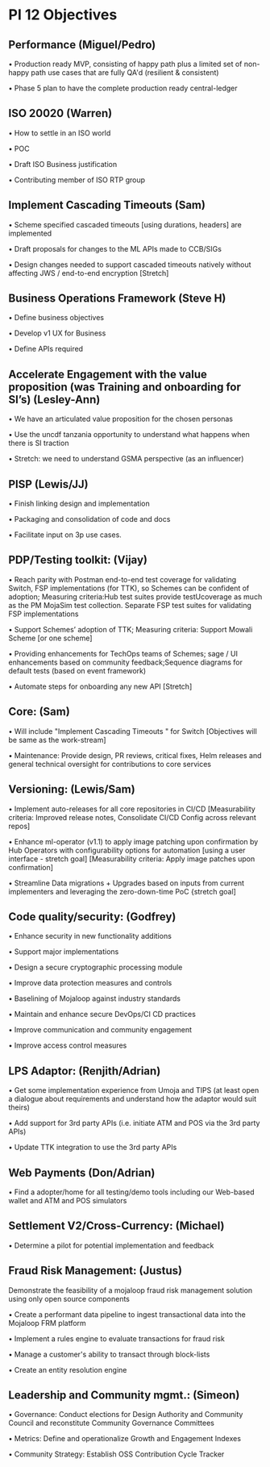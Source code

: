 
# PI 12 Objectives

## Performance (Miguel/Pedro)
•	Production ready MVP, consisting of happy path plus a limited set of non-happy path use cases that are fully QA'd (resilient & consistent)

•	Phase 5 plan to have the complete production ready central-ledger

##	ISO 20020  (Warren)
•	How to settle in an ISO world

•	POC

•	Draft ISO Business justification

•	Contributing member of ISO RTP group

##	Implement Cascading Timeouts (Sam)
•	Scheme specified cascaded timeouts [using durations, headers] are  implemented

•	Draft proposals for changes to the ML APIs made to CCB/SIGs

•	Design changes needed to support cascaded timeouts natively without affecting JWS / end-to-end encryption [Stretch]

##	Business Operations Framework (Steve H)
•	Define business objectives

•	Develop v1 UX for Business

•	Define APIs required

##	Accelerate Engagement with the value proposition  (was Training and onboarding for SI’s) (Lesley-Ann)
•	We have an articulated value proposition for the chosen personas

•	Use the uncdf tanzania opportunity to understand what happens when there is SI traction

•	Stretch:  we need to understand GSMA perspective (as an influencer)

##	PISP (Lewis/JJ)
•	Finish linking design and implementation

•	Packaging and consolidation of code and docs

•	Facilitate input on 3p use cases.
 
##	PDP/Testing toolkit: (Vijay)
•	Reach parity with Postman end-to-end test coverage for validating Switch, FSP implementations (for TTK), so Schemes can be confident of adoption; Measuring criteria:Hub test suites provide testUcoverage as much as the PM MojaSim test collection. Separate FSP test suites for validating FSP implementations

•	Support Schemes’ adoption of TTK; Measuring criteria: Support Mowali Scheme [or one scheme]

•	Providing enhancements for TechOps teams of Schemes; sage / UI enhancements based on community feedback;Sequence diagrams for default tests (based on event framework)

•	Automate steps for onboarding any new API [Stretch]

## Core: (Sam)
•	Will include "Implement Cascading Timeouts " for Switch [Objectives will be same as the work-stream]

•	Maintenance: Provide design, PR reviews, critical fixes, Helm releases and general technical oversight for contributions to core services

##	Versioning: (Lewis/Sam) 
•	Implement auto-releases for all core repositories in CI/CD [Measurability criteria: Improved release notes, Consolidate CI/CD Config across relevant repos]

•	Enhance ml-operator (v1.1) to apply image patching upon confirmation by Hub Operators with configurability options for automation [using a user interface - stretch goal] [Measurability criteria: Apply image patches upon confirmation]

•	Streamline Data migrations + Upgrades based on inputs from current implementers and leveraging the zero-down-time PoC {stretch goal]

##	Code quality/security: (Godfrey)
•	Enhance security in new functionality additions

•	Support major implementations

•	Design a secure cryptographic processing module

•	Improve data protection measures and controls

•	Baselining of Mojaloop against industry standards

•	Maintain and enhance secure DevOps/CI CD practices

•	Improve communication and community engagement

•	Improve access control measures

## LPS Adaptor: (Renjith/Adrian)
•	Get some implementation experience from Umoja and TIPS (at least open a dialogue about requirements and understand how the adaptor would suit theirs)

•	Add support for 3rd party APIs (i.e. initiate ATM and POS via the 3rd party APIs)

•	Update TTK integration to use the 3rd party APIs

## Web Payments (Don/Adrian)

•	Find a adopter/home for all testing/demo tools including our Web-based wallet and ATM and POS simulators

##	Settlement V2/Cross-Currency: (Michael)
•	Determine a pilot for potential implementation and feedback

##	Fraud Risk Management: (Justus)

Demonstrate the feasibility of a mojaloop fraud risk management solution using only open source components

•	Create a performant data pipeline to ingest transactional data into the Mojaloop FRM platform

•	Implement a rules engine to evaluate transactions for fraud risk

•	Manage a customer's ability to transact through block-lists

•	Create an entity resolution engine

##	Leadership and Community mgmt.: (Simeon)

•	Governance: Conduct elections for Design Authority and Community Council and reconstitute Community Governance Committees

•	Metrics: Define and operationalize Growth and Engagement Indexes

•	Community Strategy: Establish OSS Contribution Cycle Tracker
 
